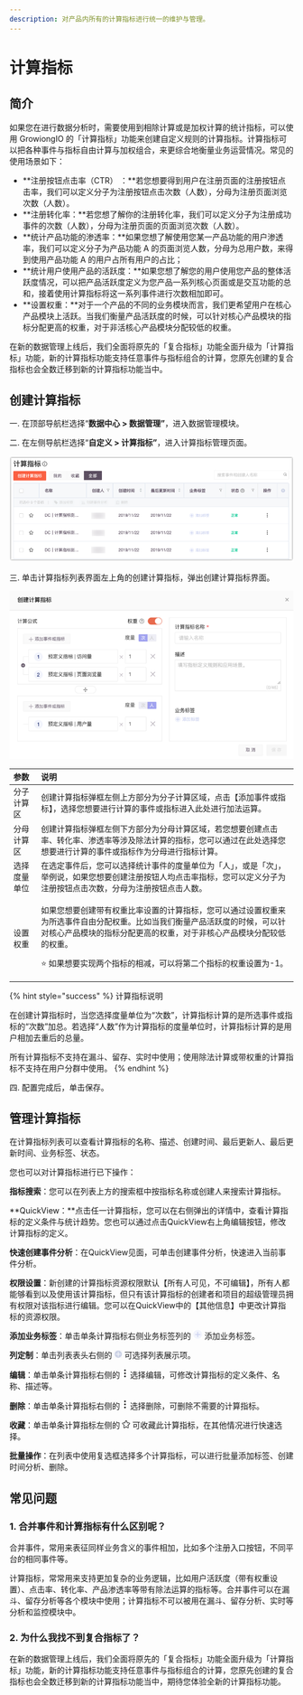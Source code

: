 ```yaml
---
description: 对产品内所有的计算指标进行统一的维护与管理。
---
```


# 计算指标

## **简介** <a id="1-jian-jie"></a>

如果您在进行数据分析时，需要使用到相除计算或是加权计算的统计指标，可以使用 GrowiongIO 的「计算指标」功能来创建自定义规则的计算指标。计算指标可以把各种事件与指标自由计算与加权组合，来更综合地衡量业务运营情况。常见的使用场景如下：

* **注册按钮点击率（CTR） ：**若您想要得到用户在注册页面的注册按钮点击率，我们可以定义分子为注册按钮点击次数（人数），分母为注册页面浏览次数（人数）。
* **注册转化率：**若您想了解你的注册转化率，我们可以定义分子为注册成功事件的次数（人数），分母为注册页面的页面浏览次数（人数）。
* **统计产品功能的渗透率：**如果您想了解使用您某一产品功能的用户渗透率，我们可以定义分子为产品功能 A 的页面浏览人数，分母为总用户数，来得到使用产品功能 A 的用户占所有用户的占比；
* **统计用户使用产品的活跃度：**如果您想了解您的用户使用您产品的整体活跃度情况，可以把产品活跃度定义为您产品一系列核心页面或是交互功能的总和，接着使用计算指标将这一系列事件进行次数相加即可。
* **设置权重：**对于一个产品的不同的业务模块而言，我们更希望用户在核心产品模块上活跃。当我们衡量产品活跃度的时候，可以针对核心产品模块的指标分配更高的权重，对于非活核心产品模块分配较低的权重。

在新的数据管理上线后，我们全面将原先的「复合指标」功能全面升级为「计算指标」功能，新的计算指标功能支持任意事件与指标组合的计算，您原先创建的复合指标也会全数迁移到新的计算指标功能当中。

## **创建计算指标** <a id="2-ji-suan-zhi-biao-gong-neng-shi-yong"></a>

一. 在顶部导航栏选择“**数据中心 &gt; 数据管理”**，进入数据管理模块。

二. 在左侧导航栏选择“**自定义 &gt; 计算指标”**，进入计算指标管理页面。

![](../../../../.gitbook/assets/image%20%2885%29.png)

三. 单击计算指标列表界面左上角的创建计算指标，弹出创建计算指标界面。

![](../../../../.gitbook/assets/image%20%2861%29.png)

<table>
  <thead>
    <tr>
      <th style="text-align:left">&#x53C2;&#x6570;</th>
      <th style="text-align:left">&#x8BF4;&#x660E;</th>
    </tr>
  </thead>
  <tbody>
    <tr>
      <td style="text-align:left">&#x5206;&#x5B50;&#x8BA1;&#x7B97;&#x533A;</td>
      <td style="text-align:left">&#x521B;&#x5EFA;&#x8BA1;&#x7B97;&#x6307;&#x6807;&#x5F39;&#x6846;&#x5DE6;&#x4FA7;&#x4E0A;&#x65B9;&#x90E8;&#x5206;&#x4E3A;&#x5206;&#x5B50;&#x8BA1;&#x7B97;&#x533A;&#x57DF;&#xFF0C;&#x70B9;&#x51FB;&#x3010;&#x6DFB;&#x52A0;&#x4E8B;&#x4EF6;&#x6216;&#x6307;&#x6807;&#x3011;&#xFF0C;&#x9009;&#x62E9;&#x60A8;&#x60F3;&#x8981;&#x8FDB;&#x884C;&#x8BA1;&#x7B97;&#x7684;&#x4E8B;&#x4EF6;&#x6216;&#x6307;&#x6807;&#x8FDB;&#x5165;&#x6B64;&#x5904;&#x8FDB;&#x884C;&#x52A0;&#x6CD5;&#x8FD0;&#x7B97;&#x3002;</td>
    </tr>
    <tr>
      <td style="text-align:left">&#x5206;&#x6BCD;&#x8BA1;&#x7B97;&#x533A;</td>
      <td style="text-align:left">&#x521B;&#x5EFA;&#x8BA1;&#x7B97;&#x6307;&#x6807;&#x5F39;&#x6846;&#x5DE6;&#x4FA7;&#x4E0B;&#x65B9;&#x90E8;&#x5206;&#x4E3A;&#x5206;&#x6BCD;&#x8BA1;&#x7B97;&#x533A;&#x57DF;&#xFF0C;&#x82E5;&#x60A8;&#x60F3;&#x8981;&#x521B;&#x5EFA;&#x70B9;&#x51FB;&#x7387;&#x3001;&#x8F6C;&#x5316;&#x7387;&#x3001;&#x6E17;&#x900F;&#x7387;&#x7B49;&#x6D89;&#x53CA;&#x9664;&#x6CD5;&#x8BA1;&#x7B97;&#x7684;&#x6307;&#x6807;&#xFF0C;&#x60A8;&#x53EF;&#x4EE5;&#x901A;&#x8FC7;&#x5728;&#x6B64;&#x5904;&#x9009;&#x62E9;&#x60A8;&#x60F3;&#x8981;&#x8FDB;&#x884C;&#x8BA1;&#x7B97;&#x7684;&#x4E8B;&#x4EF6;&#x6216;&#x6307;&#x6807;&#x4F5C;&#x4E3A;&#x5206;&#x6BCD;&#x8FDB;&#x884C;&#x6307;&#x6807;&#x8BA1;&#x7B97;&#x3002;</td>
    </tr>
    <tr>
      <td style="text-align:left">&#x9009;&#x62E9;&#x5EA6;&#x91CF;&#x5355;&#x4F4D;</td>
      <td style="text-align:left">&#x5728;&#x9009;&#x5B9A;&#x4E8B;&#x4EF6;&#x540E;&#xFF0C;&#x60A8;&#x53EF;&#x4EE5;&#x9009;&#x62E9;&#x7EDF;&#x8BA1;&#x4E8B;&#x4EF6;&#x7684;&#x5EA6;&#x91CF;&#x5355;&#x4F4D;&#x4E3A;&#x300C;&#x4EBA;&#x300D;&#xFF0C;&#x6216;&#x662F;&#x300C;&#x6B21;&#x300D;&#xFF0C;&#x4E3E;&#x4F8B;&#x8BF4;&#xFF0C;&#x5982;&#x679C;&#x60A8;&#x60F3;&#x8981;&#x521B;&#x5EFA;&#x6CE8;&#x518C;&#x6309;&#x94AE;&#x4EBA;&#x5747;&#x70B9;&#x51FB;&#x7387;&#x6307;&#x6807;&#xFF0C;&#x60A8;&#x53EF;&#x4EE5;&#x5B9A;&#x4E49;&#x5206;&#x5B50;&#x4E3A;&#x6CE8;&#x518C;&#x6309;&#x94AE;&#x70B9;&#x51FB;&#x6B21;&#x6570;&#xFF0C;&#x5206;&#x6BCD;&#x4E3A;&#x6CE8;&#x518C;&#x6309;&#x94AE;&#x70B9;&#x51FB;&#x4EBA;&#x6570;&#x3002;</td>
    </tr>
    <tr>
      <td style="text-align:left">&#x8BBE;&#x7F6E;&#x6743;&#x91CD;</td>
      <td style="text-align:left">
        <p>&#x5982;&#x679C;&#x60A8;&#x60F3;&#x8981;&#x521B;&#x5EFA;&#x5E26;&#x6709;&#x6743;&#x91CD;&#x6BD4;&#x7387;&#x8BBE;&#x7F6E;&#x7684;&#x8BA1;&#x7B97;&#x6307;&#x6807;&#xFF0C;&#x60A8;&#x53EF;&#x4EE5;&#x901A;&#x8FC7;&#x8BBE;&#x7F6E;&#x6743;&#x91CD;&#x6765;&#x4E3A;&#x6240;&#x9009;&#x4E8B;&#x4EF6;&#x81EA;&#x7531;&#x5206;&#x914D;&#x6743;&#x91CD;&#x3002;&#x6BD4;&#x5982;&#x5F53;&#x6211;&#x4EEC;&#x8861;&#x91CF;&#x4EA7;&#x54C1;&#x6D3B;&#x8DC3;&#x5EA6;&#x7684;&#x65F6;&#x5019;&#xFF0C;&#x53EF;&#x4EE5;&#x9488;&#x5BF9;&#x6838;&#x5FC3;&#x4EA7;&#x54C1;&#x6A21;&#x5757;&#x7684;&#x6307;&#x6807;&#x5206;&#x914D;&#x66F4;&#x9AD8;&#x7684;&#x6743;&#x91CD;&#xFF0C;&#x5BF9;&#x4E8E;&#x975E;&#x6838;&#x5FC3;&#x4EA7;&#x54C1;&#x6A21;&#x5757;&#x5206;&#x914D;&#x8F83;&#x4F4E;&#x7684;&#x6743;&#x91CD;&#x3002;</p>
        <p>&#x2B50; &#x5982;&#x679C;&#x60F3;&#x8981;&#x5B9E;&#x73B0;&#x4E24;&#x4E2A;&#x6307;&#x6807;&#x7684;&#x76F8;&#x51CF;&#xFF0C;&#x53EF;&#x4EE5;&#x5C06;&#x7B2C;&#x4E8C;&#x4E2A;&#x6307;&#x6807;&#x7684;&#x6743;&#x91CD;&#x8BBE;&#x7F6E;&#x4E3A;-1&#x3002;</p>
      </td>
    </tr>
  </tbody>
</table>{% hint style="success" %}
计算指标说明

在创建计算指标时，当您选择度量单位为“次数”，计算指标计算的是所选事件或指标的“次数”加总。若选择“人数”作为计算指标的度量单位时，计算指标计算的是用户相加去重后的总量。

所有计算指标不支持在漏斗、留存、实时中使用；使用除法计算或带权重的计算指标不支持在用户分群中使用。
{% endhint %}

四. 配置完成后，单击保存。

## **管理计算指标**

在计算指标列表可以查看计算指标的名称、描述、创建时间、最后更新人、最后更新时间、业务标签、状态。

您也可以对计算指标进行已下操作：

**指标搜索**：您可以在列表上方的搜索框中按指标名称或创建人来搜索计算指标。

**QuickView：**点击任一计算指标，您可以在右侧弹出的详情中，查看计算指标的定义条件与统计趋势。您也可以通过点击QuickView右上角编辑按钮，修改计算指标的定义。

**快速创建事件分析**：在QuickView见面，可单击创建事件分析，快速进入当前事件分析。

**权限设置**：新创建的计算指标资源权限默认【所有人可见，不可编辑】，所有人都能够看到以及使用该计算指标，但只有该计算指标的创建者和项目的超级管理员拥有权限对该指标进行编辑。您可以在QuickView中的【其他信息】中更改计算指标的资源权限。

**添加业务标签**：单击单条计算指标右侧业务标签列的 ![](../../../../.gitbook/assets/tian-jia-biao-qian.png) 添加业务标签。

**列定制**：单击列表表头右侧的 ![](../../../../.gitbook/assets/lie-ding-zhi.png) 可选择列表展示项。

**编辑**：单击单条计算指标右侧的 ![](../../../../.gitbook/assets/dian-dian-dian.png) 选择编辑，可修改计算指标的定义条件、名称、描述等。

**删除**：单击单条计算指标右侧的 ![](../../../../.gitbook/assets/dian-dian-dian.png) 选择删除，可删除不需要的计算指标。

**收藏**：单击单条计算指标左侧的 ![](../../../../.gitbook/assets/shi-jian-shou-cang.png) 可收藏此计算指标，在其他情况进行快速选择。

**批量操作**：在列表中使用复选框选择多个计算指标，可以进行批量添加标签、创建时间分析、删除。

## **常见问题** <a id="5-chang-jian-wen-ti"></a>

### **1. 合并事件和计算指标有什么区别呢？**

合并事件，常用来表征同样业务含义的事件相加，比如多个注册入口按钮，不同平台的相同事件等。

计算指标，常常用来支持更加复杂的业务逻辑，比如用户活跃度（带有权重设置）、点击率、转化率、产品渗透率等带有除法运算的指标等。合并事件可以在漏斗、留存分析等各个模块中使用；计算指标不可以被用在漏斗、留存分析、实时等分析和监控模块中。

### **2. 为什么我找不到复合指标了？**

在新的数据管理上线后，我们全面将原先的「复合指标」功能全面升级为「计算指标」功能，新的计算指标功能支持任意事件与指标组合的计算，您原先创建的复合指标也会全数迁移到新的计算指标功能当中，期待您体验全新的计算指标功能。

